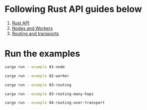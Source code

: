 # Following Rust API guides below

1. [Rust API](https://docs.ockam.io/reference/libraries/rust)
2. [Nodes and Workers](https://docs.ockam.io/reference/libraries/rust/routing)
3. [Routing and transports](https://docs.ockam.io/reference/libraries/rust/routing)

# Run the examples

```sh
cargo run --example 01-node
```

```sh
cargo run --example 02-worker
```

```sh
cargo run --example 03-routing
```

```sh
cargo run --example 03-routing-many-hops
```

```sh
cargo run --example 04-routing-over-transport
```
